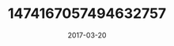 ---
title: "1474167057494632757"
cover: "2017-03-20 07.13.49 1474167057494632757_46248401"
photo: "2017-03-20 07.13.49 1474167057494632757_46248401"
date: "2017-03-20"
type: "photo"
---